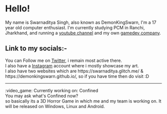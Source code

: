 <h1>Hello!</h1>

<!--**DemonKingSwarn/DemonKingSwarn** is a ✨ _special_ ✨ repository because its `README.md` (this file) appears on your GitHub profile.**--!>

My name is Swarnaditya Singh, also known as DemonKingSwarn, I'm a 17 year old computer enthusiast.
I'm currently studying PCM in Ranchi, Jharkhand,
and running a <a href="https://www.youtube.com/SwarnadityaSinghTheGamingGuruji">youtube channel</a> and my own <a href="gamersinunitystudios.weebly.com">gamedev company</a>.
<br>
 <h2>Link to my socials:-</h2>

You can Follow me on <a href="https://twitter.com/DemonKingSwarn">Twitter</a>, i remain most active there.<br>
I also have a <a href="https://instagram.com/demonkingswarn">Instagram</a> account where i mostly showcase my art.
<br>
I also have two websites which are https://swarnaditya.glitch.me/ & https://demonkingswarn.github.io/, so if you have time then do visit :D

<hr>
:video_game: Currently working on: Confined
<br>
You may ask what's Confined now?<br>
so basically its a 3D Horror Game in which me and my team is working on. It will be released on Windows, Linux and Android.
<br>
